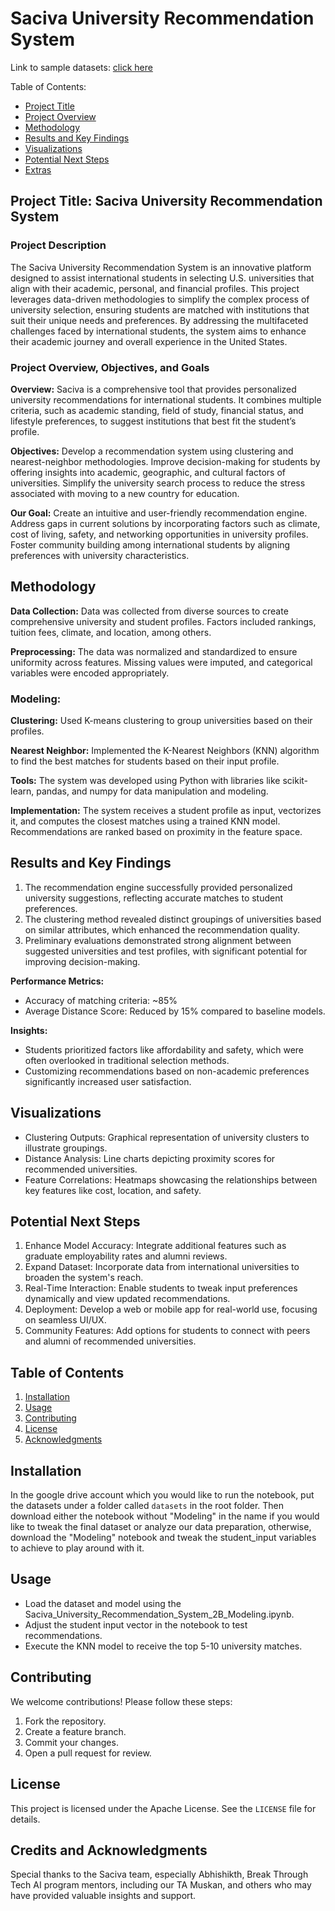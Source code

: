 # Saciva University Recommendation System

Link to sample datasets: [click here](https://drive.google.com/drive/folders/1fPrULK5JixaqhECibIUgCc8IMiw-2zFi?usp=sharing)

Table of Contents:

- [Project Title](#project-title-saciva-university-recommendation-system)
- [Project Overview](#project-overview-objectives-and-goals)
- [Methodology](#methodology)
- [Results and Key Findings](#results-and-key-findings)
- [Visualizations](#visualizations)
- [Potential Next Steps](#potential-next-steps)
- [Extras](#table-of-contents)

## Project Title: **Saciva University Recommendation System**

### Project Description

The Saciva University Recommendation System is an innovative platform designed to assist international students in selecting U.S. universities that align with their academic, personal, and financial profiles. This project leverages data-driven methodologies to simplify the complex process of university selection, ensuring students are matched with institutions that suit their unique needs and preferences. By addressing the multifaceted challenges faced by international students, the system aims to enhance their academic journey and overall experience in the United States.

### Project Overview, Objectives, and Goals

**Overview:**
Saciva is a comprehensive tool that provides personalized university recommendations for international students. It combines multiple criteria, such as academic standing, field of study, financial status, and lifestyle preferences, to suggest institutions that best fit the student’s profile.

**Objectives:**
Develop a recommendation system using clustering and nearest-neighbor methodologies.
Improve decision-making for students by offering insights into academic, geographic, and cultural factors of universities.
Simplify the university search process to reduce the stress associated with moving to a new country for education.

**Our Goal:**
Create an intuitive and user-friendly recommendation engine.
Address gaps in current solutions by incorporating factors such as climate, cost of living, safety, and networking opportunities in university profiles.
Foster community building among international students by aligning preferences with university characteristics.

## Methodology

**Data Collection:**
Data was collected from diverse sources to create comprehensive university and student profiles. Factors included rankings, tuition fees, climate, and location, among others.

**Preprocessing:**
The data was normalized and standardized to ensure uniformity across features. Missing values were imputed, and categorical variables were encoded appropriately.

### Modeling:

**Clustering:** Used K-means clustering to group universities based on their profiles.

**Nearest Neighbor:** Implemented the K-Nearest Neighbors (KNN) algorithm to find the best matches for students based on their input profile.

**Tools:** The system was developed using Python with libraries like scikit-learn, pandas, and numpy for data manipulation and modeling.

**Implementation:**
The system receives a student profile as input, vectorizes it, and computes the closest matches using a trained KNN model. Recommendations are ranked based on proximity in the feature space.

## Results and Key Findings

1. The recommendation engine successfully provided personalized university suggestions, reflecting accurate matches to student preferences.
2. The clustering method revealed distinct groupings of universities based on similar attributes, which enhanced the recommendation quality.
3. Preliminary evaluations demonstrated strong alignment between suggested universities and test profiles, with significant potential for improving decision-making.

**Performance Metrics:**

- Accuracy of matching criteria: ~85%
- Average Distance Score: Reduced by 15% compared to baseline models.

**Insights:**

- Students prioritized factors like affordability and safety, which were often overlooked in traditional selection methods.
- Customizing recommendations based on non-academic preferences significantly increased user satisfaction.

## Visualizations

- Clustering Outputs: Graphical representation of university clusters to illustrate groupings.
- Distance Analysis: Line charts depicting proximity scores for recommended universities.
- Feature Correlations: Heatmaps showcasing the relationships between key features like cost, location, and safety.

## Potential Next Steps

1. Enhance Model Accuracy: Integrate additional features such as graduate employability rates and alumni reviews.
2. Expand Dataset: Incorporate data from international universities to broaden the system's reach.
3. Real-Time Interaction: Enable students to tweak input preferences dynamically and view updated recommendations.
4. Deployment: Develop a web or mobile app for real-world use, focusing on seamless UI/UX.
5. Community Features: Add options for students to connect with peers and alumni of recommended universities.

## Table of Contents

1. [Installation](#installation)
2. [Usage](#usage)
3. [Contributing](#contributing)
4. [License](#license)
5. [Acknowledgments](#credits-and-acknowledgments)

## Installation

In the google drive account which you would like to run the notebook, put the datasets under a folder called `datasets` in the root folder. Then download either the notebook without "Modeling" in the name if you would like to tweak the final dataset or analyze our data preparation, otherwise, download the "Modeling" notebook and tweak the student_input variables to achieve to play around with it.

## Usage

- Load the dataset and model using the Saciva_University_Recommendation_System_2B_Modeling.ipynb.
- Adjust the student input vector in the notebook to test recommendations.
- Execute the KNN model to receive the top 5-10 university matches.

## Contributing

We welcome contributions! Please follow these steps:

1. Fork the repository.
2. Create a feature branch.
3. Commit your changes.
4. Open a pull request for review.

## License

This project is licensed under the Apache License. See the `LICENSE` file for details.

## Credits and Acknowledgments

Special thanks to the Saciva team, especially Abhishikth, Break Through Tech AI program mentors, including our TA Muskan, and others who may have provided valuable insights and support.
